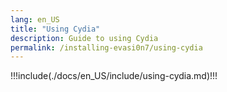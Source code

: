 ```yaml
---
lang: en_US
title: "Using Cydia"
description: Guide to using Cydia
permalink: /installing-evasi0n7/using-cydia
---
```


!!!include(./docs/en_US/include/using-cydia.md)!!!